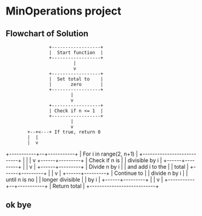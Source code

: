 # MinOperations project

## Flowchart of Solution
                    +------------------+
                    |  Start function  |
                    +------------------+
                             |
                             v
                    +------------------+
                    |  Set total to    |
                    |       zero       |
                    +------------------+
                            |
                            v
                    +------------------+
                    | Check if n <= 1  |
                    +------------------+
                            |
                            v
            +--+<---+ If true, return 0
            |  |
            |  v
+-----------+--+-----------+
|   For i in range(2, n+1)  |
+---------------------------+
            |  |
            |  v
     +------+---------+
     | Check if n is   |
     | divisible by i  |
     +------+---------+
            |  |
            v  |
     +------+---------+
     | Divide n by i    |
     | and add i to the |
     | total            |
     +------+---------+
            |  |
            v  |
     +------+---------+
     | Continue to      |
     | divide n by i    |
     | until n is no    |
     | longer divisible |
     | by i             |
     +------+---------+
            |  |
            v  |
+-----------+--+-----------+
| Return total             |
+---------------------------+

## ok bye
